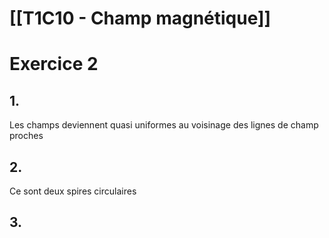 # [[T1C10 - Champ magnétique]] 

# Exercice 2
## 1.
Les champs deviennent quasi uniformes au voisinage des lignes de champ proches

## 2.
Ce sont deux spires circulaires

## 3.
